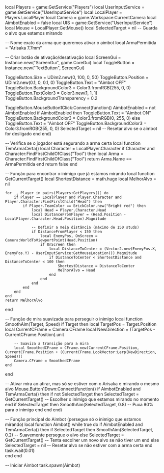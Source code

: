 local Players = game:GetService("Players")
local UserInputService = game:GetService("UserInputService")
local LocalPlayer = Players.LocalPlayer
local Camera = game.Workspace.CurrentCamera
local AimbotEnabled = false
local UIS = game:GetService("UserInputService")
local Mouse = LocalPlayer:GetMouse()
local SelectedTarget = nil -- Guarda o alvo que estamos mirando

-- Nome exato da arma que queremos ativar o aimbot
local ArmaPermitida = "Arisaka 7.7mm"

-- Criar botão de ativação/desativação
local ScreenGui = Instance.new("ScreenGui", game.CoreGui)
local ToggleButton = Instance.new("TextButton", ScreenGui)

ToggleButton.Size = UDim2.new(0, 100, 0, 50)
ToggleButton.Position = UDim2.new(0.1, 0, 0.1, 0)
ToggleButton.Text = "Aimbot OFF"
ToggleButton.BackgroundColor3 = Color3.fromRGB(255, 0, 0)
ToggleButton.TextColor3 = Color3.new(1, 1, 1)
ToggleButton.BackgroundTransparency = 0.2  

ToggleButton.MouseButton1Click:Connect(function()
    AimbotEnabled = not AimbotEnabled
    if AimbotEnabled then
        ToggleButton.Text = "Aimbot ON"
        ToggleButton.BackgroundColor3 = Color3.fromRGB(0, 255, 0)
    else
        ToggleButton.Text = "Aimbot OFF"
        ToggleButton.BackgroundColor3 = Color3.fromRGB(255, 0, 0)
        SelectedTarget = nil -- Resetar alvo se o aimbot for desligado
    end
end)

-- Verifica se o jogador está segurando a arma certa
local function TemArmaCerta()
    local Character = LocalPlayer.Character
    if Character and Character:FindFirstChildOfClass("Tool") then
        local Arma = Character:FindFirstChildOfClass("Tool")
        return Arma.Name == ArmaPermitida
    end
    return false
end

-- Função para encontrar o inimigo que já estamos mirando
local function GetCurrentTarget()
    local ShortestDistance = math.huge
    local MelhorAlvo = nil

    for _, Player in pairs(Players:GetPlayers()) do
        if Player ~= LocalPlayer and Player.Character and Player.Character:FindFirstChild("Head") then
            if Player.TeamColor == BrickColor.new("Bright red") then
                local Head = Player.Character.Head
                local DistanceFromPlayer = (Head.Position - LocalPlayer.Character.Head.Position).Magnitude
                
                -- Definir a meia distância (máximo de 150 studs)
                if DistanceFromPlayer < 150 then
                    local EnemyPos, OnScreen = Camera:WorldToViewportPoint(Head.Position)
                    if OnScreen then
                        local DistanceToCenter = (Vector2.new(EnemyPos.X, EnemyPos.Y) - UserInputService:GetMouseLocation()).Magnitude
                        if DistanceToCenter < ShortestDistance and DistanceToCenter < 100 then
                            ShortestDistance = DistanceToCenter
                            MelhorAlvo = Head
                        end
                    end
                end
            end
        end
    end
    return MelhorAlvo
end

-- Função de mira suavizada para perseguir o inimigo
local function SmoothAim(Target, Speed)
    if Target then
        local TargetPos = Target.Position
        local CurrentCFrame = Camera.CFrame
        local NewDirection = (TargetPos - CurrentCFrame.Position).unit

        -- Suaviza a transição para a mira
        local SmoothedCFrame = CFrame.new(CurrentCFrame.Position, CurrentCFrame.Position + (CurrentCFrame.LookVector:Lerp(NewDirection, Speed)))
        Camera.CFrame = SmoothedCFrame
    end
end

-- Ativar mira ao atirar, mas só se estiver com o Arisaka e mirando o mesmo alvo
Mouse.Button1Down:Connect(function()
    if AimbotEnabled and TemArmaCerta() then
        if not SelectedTarget then
            SelectedTarget = GetCurrentTarget() -- Escolher o inimigo que estamos mirando no momento
        end
        if SelectedTarget then
            SmoothAim(SelectedTarget, 0.8) -- Puxa 80% para o inimigo
        end
    end
end)

-- Função principal do Aimbot (persegue só o inimigo que estamos mirando)
local function Aimbot()
    while true do
        if AimbotEnabled and TemArmaCerta() then
            if SelectedTarget then
                SmoothAim(SelectedTarget, 0.2) -- Suavemente persegue o alvo
            else
                SelectedTarget = GetCurrentTarget() -- Tenta escolher um novo alvo se não tiver um
            end
        else
            SelectedTarget = nil -- Resetar alvo se não estiver com a arma certa
        end
        task.wait(0.01)  
    end
end

-- Iniciar Aimbot
task.spawn(Aimbot)

